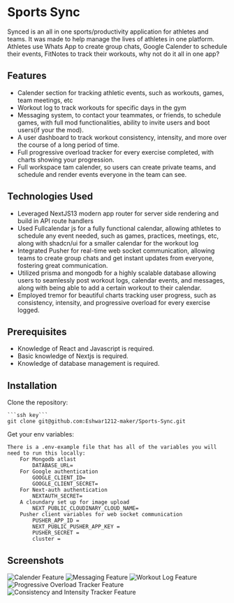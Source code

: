 # Sports Sync

Synced is an all in one sports/productivity application for athletes and teams. It was made to help manage the lives of athletes in one platform. Athletes use Whats App to create group chats, Google Calender to schedule their events, FitNotes to track their workouts, why not do it all in one app?

## Features

- Calender section for tracking athletic events, such as workouts, games, team meetings, etc
- Workout log to track workouts for specific days in the gym
- Messaging system, to contact your teammates, or friends, to schedule games, with full mod functionalities, ability to invite users and boot users(if your the mod).
- A user dashboard to track workout consistency, intensity, and more over the course of a long period of time.
- Full progressive overload tracker for every exercise completed, with charts showing your progression.
- Full workspace tam calender, so users can create private teams, and schedule and render events everyone in the team can see.

## Technologies Used

- Leveraged NextJS13 modern app router for server side rendering and build in API route handlers
- Used Fullcalendar js for a fully functional calendar, allowing athletes to schedule any event needed, such as games, practices, meetings, etc, along with shadcn/ui for a smaller calendar for the workout log
- Integrated Pusher for real-time web socket communication, allowing teams to create group chats and get instant updates from everyone, fostering great communication. 
- Utilized  prisma and mongodb for a highly scalable database allowing users to seamlessly post workout logs, calendar events, and messages, along with being able to add a certain workout to their calendar.
- Employed tremor for beautiful charts tracking user progress, such as consistency, intensity, and progressive overload for every exercise logged.


## Prerequisites

- Knowledge of React and Javascript is required.
- Basic knowledge of Nextjs is required.
- Knowledge of database management is required.

## Installation

Clone the repository:

    ```ssh key```
    git clone git@github.com:Eshwar1212-maker/Sports-Sync.git

Get your env variables:

    There is a .env-example file that has all of the variables you will need to run this locally:
        For Mongodb atlast
            DATABASE_URL=
        For Google authentication
            GOOGLE_CLIENT_ID=
            GOOGLE_CLIENT_SECRET=
        For Next-auth authentication
            NEXTAUTH_SECRET=
        A cloundary set up for image upload
            NEXT_PUBLIC_CLOUDINARY_CLOUD_NAME=
        Pusher client variables for web socket communication
            PUSHER_APP_ID =
            NEXT_PUBLIC_PUSHER_APP_KEY =
            PUSHER_SECRET =
            cluster =
## Screenshots

![Calender Feature]("/app/assets/cal.png")
![Messaging Feature]("/app/assets/message.png")
![Workout Log Feature]("/app/assets/hey.png")
![Progressive Overload Tracker Feature]("/app/assets/tr.png")
![Consistency and Intensity Tracker Feature]("/app/assets/das.png")
